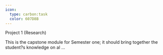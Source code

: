 ```yaml
---
icon:
  type: carbon:task
  color: 607D8B
---
```


Project 1 (Research)

This is the capstone module for Semester one; it should bring together the student?s knowledge on al ... 
